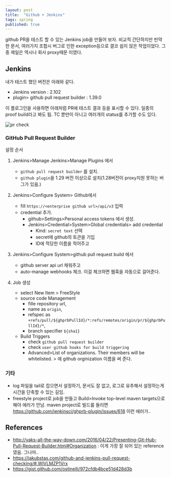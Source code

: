 ```yaml
---
layout: post
title:  "Github + Jenkins"
tags: spring
published: true
---
```


github PR을 테스트 할 수 있는 Jenkins job을 만들어 보자. 비교적 간단하지만 빈약한 문서, 여러가지 조합시 버그로 인한 exception등으로 결코 쉽지 않은 작업이었다.
그 중 제일은 역시나 회사 proxy때문 이였다.

## Jenkins

내가 테스트 했던 버전은 아래와 같다.

- Jenkins version : 2.102
- plugin> github pull request builder  : 1.39.0

이 플로그인을 사용하면 아래처럼 PR에 테스트 결과 등을 표시할 수 있다. 일종의 proof build라고 봐도 됨. TC 뿐만이 아니고 여러개의 status를 추가할 수도 있다.

![pr check]({{site.url}}/assets/pr-check.png)


### GitHub Pull Request Builder

설정 순서

1. Jenkins>Manage Jenkins>Manage Plugins 에서
    - `github pull request builder` 를 설치.
    - `github plugin`을 1.29 버전 이상으로 설치(1.28버전이 proxy지원 못하는 버그가 있음.)
1. Jenkins>Configure System> Github에서
    - fill `https://<enterprise github url>/api/v3` 입력
    - credential 추가.
        - github>Settings>Personal access tokens 에서 생성.
        - Jenkins>Credential>System>Global credentials> add credential
            -  Kind: `secret text` 선택
            - secret에 github의 토큰을 기입
            - ID에 적당한 이름을 적어주고

1. Jenkins>Configure System>github pull request build 에서
    - github server api url 채워주고
    - auto-manage webhooks 체크. 이걸 체크하면 웹훅을 자동으로 걸어준다.
1. Job 생성
    - select New Item > FreeStyle
    - source code Management
        - fille repository url,
        - name as `origin`,
        - refspec as `+refs/pull/${ghprbPullId}/*:refs/remotes/origin/pr/${ghprbPullId}/*`,
        - branch specifier `${sha1}`
    - Build Triggers
        - check `github pull request builder`
        - check `user github hooks for build triggering`
        - Advanced>List of organizations. Their members will be whitelisted. > 에 github orginization 이름을 써 준다.


### 기타

- log 파일을 tail로 잡으면서 설정하기, 문서도 잘 없고, 로그로 유추해서 설정하는게 시간을 단축할 수 있는 길임.
- freestyle project로 job을 만들고 Build>Invoke top-level maven targets으로 해야 에러가 안남. maven project로 빌드를 돌리면 https://github.com/jenkinsci/ghprb-plugin/issues/618 이런 에러가..


## References

- http://yaks-all-the-way-down.com/2016/04/22/Presenting-Git-Hub-Pull-Request-Builder.html#Organization : 이게 가장 잘 되어 있는 reference 였음. 그나마..
- https://jakubstas.com/github-and-jenkins-pull-request-checking/#.WlVLMZP1Vrx
- https://gist.github.com/ostinelli/972cfdb4bce51d428d3b




